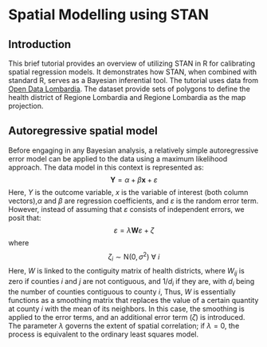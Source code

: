 Spatial Modelling using STAN
================

## Introduction

This brief tutorial provides an overview of utilizing STAN in R for
calibrating spatial regression models. It demonstrates how STAN, when
combined with standard R, serves as a Bayesian inferential tool. The
tutorial uses data from [Open Data
Lombardia](https://www.dati.lombardia.it/). The dataset provide sets of
polygons to define the health district of Regione Lombardia and Regione
Lombardia as the map projection.

## Autoregressive spatial model

Before engaging in any Bayesian analysis, a relatively simple
autoregressive error model can be applied to the data using a maximum
likelihood approach. The data model in this context is represented as:
$$\mathbf{Y} = \alpha + \beta \mathbf{x} + \varepsilon$$ Here, $Y$ is
the outcome variable, $x$ is the variable of interest (both column
vectors),$\alpha$ and $\beta$ are regression coefficients, and
$\varepsilon$ is the random error term. However, instead of assuming
that $\varepsilon$ consists of independent errors, we posit that:
$$\varepsilon = \lambda \mathbf{W} \varepsilon + \zeta$$ where
$$\zeta_i \sim \textrm{N}(0,\sigma^2) \ \forall \  i$$ Here, $W$ is
linked to the contiguity matrix of health districts, where $W_{ij}$ is
zero if counties $i$ and $j$ are not contiguous, and $1/d_i$ if they
are, with $d_i$ being the number of counties contiguous to county $i$,
Thus, $W$ is essentially functions as a smoothing matrix that replaces
the value of a certain quantity at county $i$ with the mean of its
neighbors. In this case, the smoothing is applied to the error terms,
and an additional error term ($\zeta$) is introduced. The parameter
$\lambda$ governs the extent of spatial correlation; if $\lambda = 0$,
the process is equivalent to the ordinary least squares model.
